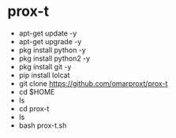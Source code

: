 # prox-t

- apt-get update -y
- apt-get upgrade -y
- pkg install python -y
- pkg install python2 -y
- pkg install git -y
- pip install lolcat
- git clone https://github.com/omarproxt/prox-t
- cd $HOME
- ls
- cd prox-t
- ls
- bash prox-t.sh
